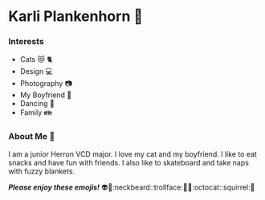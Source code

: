 # Karli Plankenhorn :wave:

### Interests

* Cats :heart_eyes_cat: :cat2:
* Design :computer:
* Photography :camera:
* My Boyfriend :couple_with_heart:
* Dancing :dancer:
* Family :family:

### About Me :information_desk_person:
I am a junior Herron VCD major. I love my cat and my boyfriend. I like to eat snacks and have fun with friends. I also like to skateboard and take naps with fuzzy blankets.

**_Please enjoy these emojis!_** 
:alien::purple_heart::neckbeard::trollface::fries::christmas_tree::octocat::squirrel::shit:

